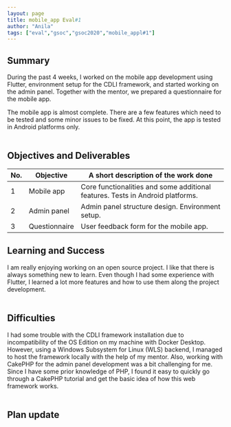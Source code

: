 ```yaml
---
layout: page
title: mobile_app Eval#1
author: "Anila"
tags: ["eval","gsoc","gsoc2020","mobile_appl#1"]
---
```


## Summary
During the past 4 weeks, I worked on the mobile app development using Flutter, environment setup for the CDLI framework, and started working on the admin panel. Together with the mentor, we prepared a questionnaire for the mobile app.<br>

The mobile app is almost complete. There are a few features which need to be tested and some minor issues to be fixed. At this point, the app is tested in Android platforms only.<br><br>

## Objectives and Deliverables
|No.|Objective|A short description of the work done|  
|---	|---	|---	|  
|1   	| Mobile app 	|Core functionalities and some additional features. Tests in Android platforms.   	|  
|2   	| Admin panel 	|Admin panel structure design. Environment setup.   	|  
|3   	| Questionnaire 	|User feedback form for the mobile app.   	|  


## Learning and Success
I am really enjoying working on an open source project. I like that there is always something new to learn. Even though I had some experience with Flutter, I learned a lot more features and how to use them along the project development.<br><br>

## Difficulties
I had some trouble with the CDLI framework installation due to incompatibility of the OS Edition on my machine with Docker Desktop. However, using a Windows Subsystem for Linux (WLS) backend, I managed to host the framework locally with the help of my mentor. Also, working with CakePHP for the admin panel development was a bit challenging for me. Since I have some prior knowledge of PHP, I found it easy to quickly go through a CakePHP tutorial and get the basic idea of how this web framework works.<br><br>

## Plan update

